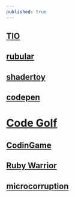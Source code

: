 ```yaml
---
published: true
---
```

## [TIO](https://tio.run/#)

## [rubular](http://rubular.com/)

## [shadertoy](https://www.shadertoy.com/view/ldlcRf)

## [codepen](https://codepen.io/)


# [Code Golf](https://codegolf.stackexchange.com/)

## [CodinGame](https://www.codingame.com/home)

## [Ruby Warrior](https://www.bloc.io/ruby-warrior#/)

## [microcorruption](https://microcorruption.com/login)
